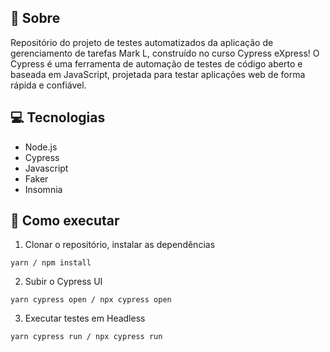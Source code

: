 ## 🤘 Sobre

Repositório do projeto de testes automatizados da aplicação de gerenciamento de tarefas Mark L, construído no curso Cypress eXpress! O Cypress é uma ferramenta de automação de testes de código aberto e baseada em JavaScript, projetada para testar aplicações web de forma rápida e confiável.

## 💻 Tecnologias
- Node.js
- Cypress
- Javascript
- Faker
- Insomnia

## 🤖 Como executar

1. Clonar o repositório, instalar as dependências
```
yarn / npm install
```

2. Subir o Cypress UI
```
yarn cypress open / npx cypress open 
```

3. Executar testes em Headless
```
yarn cypress run / npx cypress run 
```
